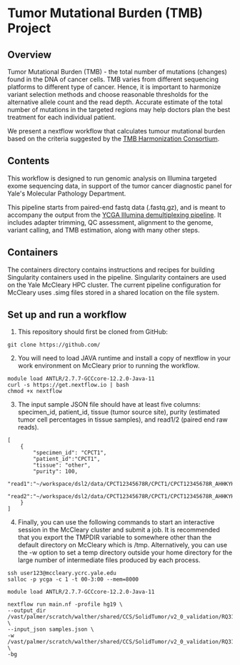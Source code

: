 # Tumor Mutational Burden (TMB) Project

## Overview
Tumor Mutational Burden (TMB) - the total number of mutations (changes) found in the DNA of cancer cells. TMB varies from different sequencing platforms to different type of cancer. Hence, it is important to harmonize variant selection methods and choose reasonable thresholds for the alternative allele count and the read depth. Accurate estimate of the total number of mutations in the targeted regions may help doctors plan the best treatment for each individual patient.

We present a nextflow workflow that calculates tumour mutational burden based on the criteria suggested by the [TMB Harmonization Consortium](https://www.ncbi.nlm.nih.gov/pmc/articles/PMC7174078/).

## Contents
This workflow is designed to run genomic analysis on Illumina targeted exome sequencing data, in support of the tumor cancer diagnostic panel for Yale's Molecular Pathology Department.

This pipeline starts from paired-end fastq data (.fastq.gz), and is meant to accompany the output from the [YCGA Illumina demultiplexing pipeline](https://medicine.yale.edu/genetics/research/ycga/faq/). It includes adapter trimming, QC assessment, alignment to the genome, variant calling, and TMB estimation, along with many other steps.

## Containers
The containers directory contains instructions and recipes for building Singularity containers used in the pipeline. Singularity containers are used on the Yale McCleary HPC cluster. The current pipeline configuration for McCleary uses .simg files stored in a shared location on the file system.

## Set up and run a workflow
1. This repository should first be cloned from GitHub:
```
git clone https://github.com/
```
2. You will need to load JAVA runtime and install a copy of nextflow in your work environment on McCleary prior to running the workflow.
```
module load ANTLR/2.7.7-GCCcore-12.2.0-Java-11
curl -s https://get.nextflow.io | bash
chmod +x nextflow
```
3. The input sample JSON file should have at least five columns: specimen_id, patient_id, tissue (tumor source site), purity (estimated tumor cell percentages in tissue samples), and read1/2 (paired end raw reads).
```
[
    {
        "specimen_id": "CPCT1",
        "patient_id":"CPCT1",
        "tissue": "other",
        "purity": 100,
        "read1":"~/workspace/dsl2/data/CPCT12345678R/CPCT1/CPCT12345678R_AHHKYHDSXX_S13_L001_R1_001.fastq.gz",
        "read2":"~/workspace/dsl2/data/CPCT12345678R/CPCT1/CPCT12345678R_AHHKYHDSXX_S13_L001_R2_001.fastq.gz"
    }
]
```

4. Finally, you can use the following commands to start an interactive session in the McCleary cluster and submit a job. It is recommended that you export the TMPDIR variable to somewhere other than the default directory on McCleary which is /tmp. Alternatively,
you can use the -w option to set a temp directory outside your home directory for the large number of intermediate files produced by each process.
```
ssh user123@mccleary.ycrc.yale.edu
salloc -p ycga -c 1 -t 00-3:00 --mem=8000
```
```
module load ANTLR/2.7.7-GCCcore-12.2.0-Java-11
```
```
nextflow run main.nf -profile hg19 \
--output_dir /vast/palmer/scratch/walther/shared/CCS/SolidTumor/v2_0_validation/RQ31352_RQ31353 \
--input_json samples.json \
-w /vast/palmer/scratch/walther/shared/CCS/SolidTumor/v2_0_validation/RQ31352_RQ31353/tmp \
-bg
```
